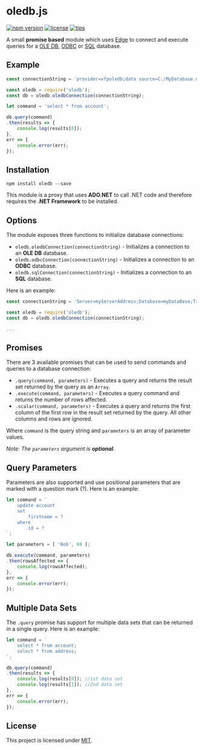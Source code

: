 # oledb.js

[![npm version](https://img.shields.io/badge/npm-v1.4.1-blue.svg)](https://www.npmjs.com/package/oledb)
[![license](https://img.shields.io/badge/license-MIT-orange.svg)](LICENSE)
[![tips](https://img.shields.io/badge/tips-bitcoin-brightgreen.svg)](https://www.coinbase.com/blahyourhamster)

A small **promise based** module which uses [Edge](https://github.com/tjanczuk/edge) to connect and execute queries for a 
[OLE DB](https://en.wikipedia.org/wiki/OLE_DB), [ODBC](https://en.wikipedia.org/wiki/Open_Database_Connectivity) or [SQL](https://en.wikipedia.org/wiki/SQL) database.

## Example
```js
const connectionString = 'provider=vfpoledb;data source=C:/MyDatabase.dbc';

const oledb = require('oledb');
const db = oledb.oledbConnection(connectionString);

let command = 'select * from account';

db.query(command)
.then(results => {
    console.log(results[0]);
},
err => {
    console.error(err);
});
```

## Installation
```
npm install oledb --save
```

This module is a proxy that uses **ADO.NET** to call .NET code and therefore requires the **.NET Framework** to be installed.

## Options
The module exposes three functions to initialize database connections:

- `oledb.oledbConnection(connectionString)` - Initializes a connection to an **OLE DB** database.
- `oledb.odbcConnection(connectionString)` - Initializes a connection to an **ODBC** database.
- `oledb.sqlConnection(connectionString)` - Initializes a connection to an **SQL** database.

Here is an example:

```js
const connectionString = 'Server=myServerAddress;Database=myDataBase;Trusted_Connection=True;';

const oledb = require('oledb');
const db = oledb.oledbConnection(connectionString);

...
```

## Promises
There are 3 available promises that can be used to send commands and queries to a database connection:

- `.query(command, parameters)` - Executes a query and returns the result set returned by the query as an `Array`.
- `.execute(command, parameters)` - Executes a query command and returns the number of rows affected.
- `.scalar(command, parameters)` - Executes a query and returns the first column of the first row in the result set returned by the query. All other columns and rows are ignored.

Where `command` is the query string and `parameters` is an array of parameter values.

*Note: The `parameters` argument is **optional**.*

## Query Parameters
Parameters are also supported and use positional parameters that are marked with a question mark (?). Here is an example:

```js
let command = `
    update account
    set
        firstname = ?
    where
        id = ?
`;

let parameters = [ 'Bob', 69 ];

db.execute(command, parameters)
.then(rowsAffected => {
    console.log(rowsAffected);
},
err => {
    console.error(err);
});
```

## Multiple Data Sets
The `.query` promise has support for multiple data sets that can be returned in a single query. Here is an example:

```js
let command = `
    select * from account;
    select * from address;
`;

db.query(command)
.then(results => {
    console.log(results[0]); //1st data set
    console.log(results[1]); //2nd data set
},
err => {
    console.error(err);
});
```

## License
This project is licensed under [MIT](LICENSE).

